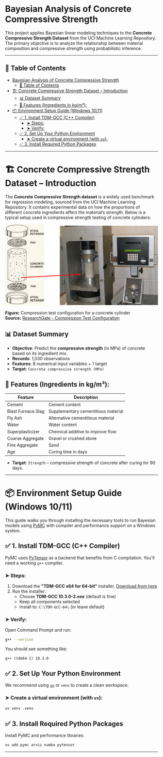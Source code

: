 
# Bayesian Analysis of Concrete Compressive Strength

This project applies Bayesian linear modeling techniques to the **Concrete Compressive Strength Dataset** from the UCI Machine Learning Repository. The primary objective is to analyze the relationship between material composition and compressive strength using probabilistic inference.

---

## 📘 Table of Contents

- [Bayesian Analysis of Concrete Compressive Strength](#bayesian-analysis-of-concrete-compressive-strength)
  - [📘 Table of Contents](#-table-of-contents)
- [🏗️ Concrete Compressive Strength Dataset – Introduction](#️-concrete-compressive-strength-dataset--introduction)
  - [📊 Dataset Summary](#-dataset-summary)
  - [🧪 Features (Ingredients in kg/m³):](#-features-ingredients-in-kgm)
- [📦 Environment Setup Guide (Windows 10/11)](#-environment-setup-guide-windows-1011)
  - [✅ 1. Install TDM-GCC (C++ Compiler)](#-1-install-tdm-gcc-c-compiler)
    - [➤ Steps:](#-steps)
    - [➤ Verify:](#-verify)
  - [✅ 2. Set Up Your Python Environment](#-2-set-up-your-python-environment)
    - [➤ Create a virtual environment (with `uv`):](#-create-a-virtual-environment-with-uv)
  - [✅ 3. Install Required Python Packages](#-3-install-required-python-packages)

---
# 🏗️ Concrete Compressive Strength Dataset – Introduction

The **Concrete Compressive Strength dataset** is a widely used benchmark for regression modeling, sourced from the UCI Machine Learning Repository. It contains experimental data on how the proportions of different concrete ingredients affect the material’s strength. Below is a typical setup used in compressive strength testing of concrete cylinders:

![Concrete Compression Test](docs/Compression-test-configuration-concrete-cylinder.png)

**Figure:** Compression test configuration for a concrete cylinder  
**Source:** [ResearchGate - Compression Test Configuration](https://www.researchgate.net/figure/Compression-test-configuration-concrete-cylinder_fig5_34173598)


## 📊 Dataset Summary

- **Objective**: Predict the **compressive strength** (in MPa) of concrete based on its ingredient mix.
- **Records**: 1,030 observations
- **Features**: 8 numerical input variables + 1 target
- **Target**: `Concrete compressive strength (MPa)`

## 🧪 Features (Ingredients in kg/m³):

| Feature             | Description |
|---------------------|-------------|
| Cement              | Cement content |
| Blast Furnace Slag  | Supplementary cementitious material |
| Fly Ash             | Alternative cementitious material |
| Water               | Water content |
| Superplasticizer    | Chemical additive to improve flow |
| Coarse Aggregate    | Gravel or crushed stone |
| Fine Aggregate      | Sand |
| Age                 | Curing time in days |

- **Target**: `Strength` – compressive strength of concrete after curing for 90 days.

---

# 📦 Environment Setup Guide (Windows 10/11)

This guide walks you through installing the necessary tools to run Bayesian models using [PyMC](https://www.pymc.io/) with compiler and performance support on a Windows system.


## ✅ 1. Install TDM-GCC (C++ Compiler)

PyMC uses [PyTensor](https://pytensor.readthedocs.io/) as a backend that benefits from C compilation. You'll need a working `g++` compiler.

### ➤ Steps:
1. Download the **"TDM-GCC x64 for 64-bit"** installer. [Download from here](https://github.com/jmeubank/tdm-gcc/releases/download/v10.3.0-tdm64-2/tdm64-gcc-10.3.0-2.exe)
2. Run the installer:
   - Choose **TDM-GCC 10.3.0-2.exe** (default is fine)   
   - Keep all components selected
   - Install to: `C:\TDM-GCC-64\` (or leave default)
### ➤ Verify:
Open Command Prompt and run:

```bash
g++ --version
```

You should see something like:

```
g++ (tdm64-1) 10.3.0
```

## ✅ 2. Set Up Your Python Environment

We recommend using [`uv`](https://github.com/astral-sh/uv) or `venv` to create a clean workspace.

### ➤ Create a virtual environment (with `uv`):

```bash
uv venv .venv
```

## ✅ 3. Install Required Python Packages

Install PyMC and performance libraries:

```bash
uv add pymc arviz numba pytensor
```
---
